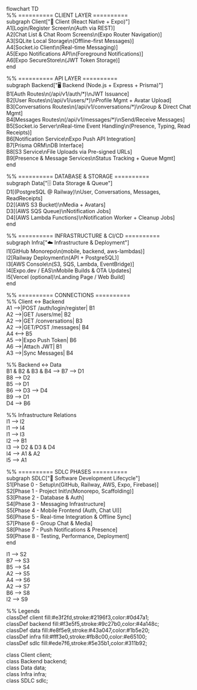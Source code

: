 flowchart TD  
  %% \========== CLIENT LAYER \==========  
  subgraph Client\["📱 Client (React Native \+ Expo)"\]  
    A1\[Login/Register Screen\\n(Auth via REST)\]  
    A2\[Chat List & Chat Room Screens\\n(Expo Router Navigation)\]  
    A3\[SQLite Local Storage\\n(Offline-first Messages)\]  
    A4\[Socket.io Client\\n(Real-time Messaging)\]  
    A5\[Expo Notifications API\\n(Foreground Notifications)\]  
    A6\[Expo SecureStore\\n(JWT Token Storage)\]  
  end

  %% \========== API LAYER \==========  
  subgraph Backend\["🖥️ Backend (Node.js \+ Express \+ Prisma)"\]  
    B1\[Auth Routes\\n(/api/v1/auth/\*)\\nJWT Issuance\]  
    B2\[User Routes\\n(/api/v1/users/\*)\\nProfile Mgmt \+ Avatar Upload\]  
    B3\[Conversations Routes\\n(/api/v1/conversations/\*)\\nGroup & Direct Chat Mgmt\]  
    B4\[Messages Routes\\n(/api/v1/messages/\*)\\nSend/Receive Messages\]  
    B5\[Socket.io Server\\nReal-time Event Handling\\n(Presence, Typing, Read Receipts)\]  
    B6\[Notification Service\\nExpo Push API Integration\]  
    B7\[Prisma ORM\\nDB Interface\]  
    B8\[S3 Service\\nFile Uploads via Pre-signed URLs\]  
    B9\[Presence & Message Services\\nStatus Tracking \+ Queue Mgmt\]  
  end

  %% \========== DATABASE & STORAGE \==========  
  subgraph Data\["🗄️ Data Storage & Queue"\]  
    D1\[(PostgreSQL @ Railway)\\nUser, Conversations, Messages, ReadReceipts\]  
    D2\[(AWS S3 Bucket)\\nMedia \+ Avatars\]  
    D3\[(AWS SQS Queue)\\nNotification Jobs\]  
    D4\[(AWS Lambda Functions)\\nNotification Worker \+ Cleanup Jobs\]  
  end

  %% \========== INFRASTRUCTURE & CI/CD \==========  
  subgraph Infra\["☁️ Infrastructure & Deployment"\]  
    I1\[GitHub Monorepo\\n(mobile, backend, aws-lambdas)\]  
    I2\[Railway Deployment\\n(API \+ PostgreSQL)\]  
    I3\[AWS Console\\n(S3, SQS, Lambda, EventBridge)\]  
    I4\[Expo.dev / EAS\\nMobile Builds & OTA Updates\]  
    I5\[Vercel (optional)\\nLanding Page / Web Build\]  
  end

  %% \========== CONNECTIONS \==========  
  %% Client ↔ Backend  
  A1 \--\>|POST /auth/login/register| B1  
  A2 \--\>|GET /users/me| B2  
  A2 \--\>|GET /conversations| B3  
  A2 \--\>|GET/POST /messages| B4  
  A4 \<--\> B5  
  A5 \--\>|Expo Push Token| B6  
  A6 \--\>|Attach JWT| B1  
  A3 \--\>|Sync Messages| B4

  %% Backend ↔ Data  
  B1 & B2 & B3 & B4 \--\> B7 \--\> D1  
  B8 \--\> D2  
  B5 \--\> D1  
  B6 \--\> D3 \--\> D4  
  B9 \--\> D1  
  D4 \--\> B6

  %% Infrastructure Relations  
  I1 \--\> I2  
  I1 \--\> I4  
  I1 \--\> I3  
  I2 \--\> B1  
  I3 \--\> D2 & D3 & D4  
  I4 \--\> A1 & A2  
  I5 \--\> A1

  %% \========== SDLC PHASES \==========  
  subgraph SDLC\["🧩 Software Development Lifecycle"\]  
    S1\[Phase 0 \- Setup\\n(GitHub, Railway, AWS, Expo, Firebase)\]  
    S2\[Phase 1 \- Project Init\\n(Monorepo, Scaffolding)\]  
    S3\[Phase 2 \- Database & Auth\]  
    S4\[Phase 3 \- Messaging Infrastructure\]  
    S5\[Phase 4 \- Mobile Frontend (Auth, Chat UI)\]  
    S6\[Phase 5 \- Real-time Integration & Offline Sync\]  
    S7\[Phase 6 \- Group Chat & Media\]  
    S8\[Phase 7 \- Push Notifications & Presence\]  
    S9\[Phase 8 \- Testing, Performance, Deployment\]  
  end

  I1 \--\> S2  
  B7 \--\> S3  
  B5 \--\> S4  
  A2 \--\> S5  
  A4 \--\> S6  
  A2 \--\> S7  
  B6 \--\> S8  
  I2 \--\> S9

  %% Legends  
  classDef client fill:\#e3f2fd,stroke:\#2196f3,color:\#0d47a1;  
  classDef backend fill:\#f3e5f5,stroke:\#9c27b0,color:\#4a148c;  
  classDef data fill:\#e8f5e9,stroke:\#43a047,color:\#1b5e20;  
  classDef infra fill:\#fff3e0,stroke:\#fb8c00,color:\#e65100;  
  classDef sdlc fill:\#ede7f6,stroke:\#5e35b1,color:\#311b92;

  class Client client;  
  class Backend backend;  
  class Data data;  
  class Infra infra;  
  class SDLC sdlc;

